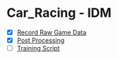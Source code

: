 # Car_Racing - IDM

- [x] [Record Raw Game Data](https://github.com/chenmaol/car_racing/tree/main/IDM/record)
- [x] [Post Processing](https://github.com/chenmaol/car_racing/tree/main/IDM/post_processing)
- [ ] [Training Script](https://github.com/chenmaol/car_racing/tree/main/IDM/training)
